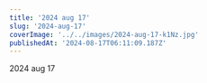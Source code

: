 ```yaml
---
title: '2024 aug 17'
slug: '2024-aug-17'
coverImage: '../../images/2024-aug-17-k1Nz.jpg'
publishedAt: '2024-08-17T06:11:09.187Z'
---
```


2024 aug 17